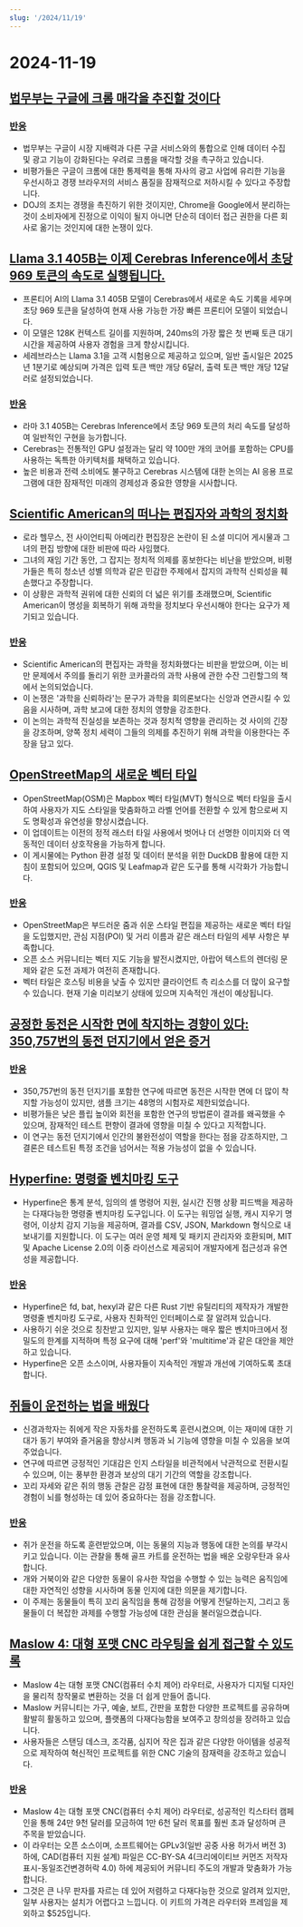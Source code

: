 ```yaml
---
slug: '/2024/11/19'
---
```


# 2024-11-19

## [법무부는 구글에 크롬 매각을 추진할 것이다](https://www.bloomberg.com/news/articles/2024-11-18/doj-will-push-google-to-sell-off-chrome-to-break-search-monopoly)

### [반응](https://news.ycombinator.com/item?id=42177767)

- 법무부는 구글이 시장 지배력과 다른 구글 서비스와의 통합으로 인해 데이터 수집 및 광고 기능이 강화된다는 우려로 크롬을 매각할 것을 촉구하고 있습니다.
- 비평가들은 구글이 크롬에 대한 통제력을 통해 자사의 광고 사업에 유리한 기능을 우선시하고 경쟁 브라우저의 서비스 품질을 잠재적으로 저하시킬 수 있다고 주장합니다.
- DOJ의 조치는 경쟁을 촉진하기 위한 것이지만, Chrome을 Google에서 분리하는 것이 소비자에게 진정으로 이익이 될지 아니면 단순히 데이터 접근 권한을 다른 회사로 옮기는 것인지에 대한 논쟁이 있다.

## [Llama 3.1 405B는 이제 Cerebras Inference에서 초당 969 토큰의 속도로 실행됩니다.](https://cerebras.ai/blog/llama-405b-inference)

- 프론티어 AI의 Llama 3.1 405B 모델이 Cerebras에서 새로운 속도 기록을 세우며 초당 969 토큰을 달성하여 현재 사용 가능한 가장 빠른 프론티어 모델이 되었습니다.
- 이 모델은 128K 컨텍스트 길이를 지원하며, 240ms의 가장 짧은 첫 번째 토큰 대기 시간을 제공하여 사용자 경험을 크게 향상시킵니다.
- 세레브라스는 Llama 3.1을 고객 시험용으로 제공하고 있으며, 일반 출시일은 2025년 1분기로 예상되며 가격은 입력 토큰 백만 개당 6달러, 출력 토큰 백만 개당 12달러로 설정되었습니다.

### [반응](https://news.ycombinator.com/item?id=42178761)

- 라마 3.1 405B는 Cerebras Inference에서 초당 969 토큰의 처리 속도를 달성하여 일반적인 구현을 능가합니다.
- Cerebras는 전통적인 GPU 설정과는 달리 약 100만 개의 코어를 포함하는 CPU를 사용하는 독특한 아키텍처를 채택하고 있습니다.
- 높은 비용과 전력 소비에도 불구하고 Cerebras 시스템에 대한 논의는 AI 응용 프로그램에 대한 잠재적인 미래의 경제성과 중요한 영향을 시사합니다.

## [Scientific American의 떠나는 편집자와 과학의 정치화](https://reason.com/2024/11/18/how-scientific-americans-departing-editor-helped-degrade-science/)

- 로라 헬무스, 전 사이언티픽 아메리칸 편집장은 논란이 된 소셜 미디어 게시물과 그녀의 편집 방향에 대한 비판에 따라 사임했다.
- 그녀의 재임 기간 동안, 그 잡지는 정치적 의제를 홍보한다는 비난을 받았으며, 비평가들은 특히 청소년 성별 의학과 같은 민감한 주제에서 잡지의 과학적 신뢰성을 훼손했다고 주장합니다.
- 이 상황은 과학적 권위에 대한 신뢰의 더 넓은 위기를 초래했으며, Scientific American이 명성을 회복하기 위해 과학을 정치보다 우선시해야 한다는 요구가 제기되고 있습니다.

### [반응](https://news.ycombinator.com/item?id=42177619)

- Scientific American의 편집자는 과학을 정치화했다는 비판을 받았으며, 이는 비만 문제에서 주의를 돌리기 위한 코카콜라의 과학 사용에 관한 수잔 그린할그의 책에서 논의되었습니다.
- 이 논쟁은 '과학을 신뢰하라'는 문구가 과학을 회의론보다는 신앙과 연관시킬 수 있음을 시사하며, 과학 보고에 대한 정치의 영향을 강조한다.
- 이 논의는 과학적 진실성을 보존하는 것과 정치적 영향을 관리하는 것 사이의 긴장을 강조하며, 양쪽 정치 세력이 그들의 의제를 추진하기 위해 과학을 이용한다는 주장을 담고 있다.

## [OpenStreetMap의 새로운 벡터 타일](https://tech.marksblogg.com/osm-mvt-vector-tiles.html)

- OpenStreetMap(OSM)은 Mapbox 벡터 타일(MVT) 형식으로 벡터 타일을 출시하여 사용자가 지도 스타일을 맞춤화하고 라벨 언어를 전환할 수 있게 함으로써 지도 명확성과 유연성을 향상시켰습니다.
- 이 업데이트는 이전의 정적 래스터 타일 사용에서 벗어나 더 선명한 이미지와 더 역동적인 데이터 상호작용을 가능하게 합니다.
- 이 게시물에는 Python 환경 설정 및 데이터 분석을 위한 DuckDB 활용에 대한 지침이 포함되어 있으며, QGIS 및 Leafmap과 같은 도구를 통해 시각화가 가능합니다.

### [반응](https://news.ycombinator.com/item?id=42182519)

- OpenStreetMap은 부드러운 줌과 쉬운 스타일 편집을 제공하는 새로운 벡터 타일을 도입했지만, 관심 지점(POI) 및 거리 이름과 같은 래스터 타일의 세부 사항은 부족합니다.
- 오픈 소스 커뮤니티는 벡터 지도 기능을 발전시켰지만, 아랍어 텍스트의 렌더링 문제와 같은 도전 과제가 여전히 존재합니다.
- 벡터 타일은 호스팅 비용을 낮출 수 있지만 클라이언트 측 리소스를 더 많이 요구할 수 있습니다. 현재 기술 미리보기 상태에 있으며 지속적인 개선이 예상됩니다.

## [공정한 동전은 시작한 면에 착지하는 경향이 있다: 350,757번의 동전 던지기에서 얻은 증거](https://www.researchgate.net/publication/374700857_Fair_coins_tend_to_land_on_the_same_side_they_started_Evidence_from_350757_flips)

### [반응](https://news.ycombinator.com/item?id=42181345)

- 350,757번의 동전 던지기를 포함한 연구에 따르면 동전은 시작한 면에 더 많이 착지할 가능성이 있지만, 샘플 크기는 48명의 시험자로 제한되었습니다.
- 비평가들은 낮은 플립 높이와 회전을 포함한 연구의 방법론이 결과를 왜곡했을 수 있으며, 잠재적인 테스트 편향이 결과에 영향을 미칠 수 있다고 지적합니다.
- 이 연구는 동전 던지기에서 인간의 불완전성이 역할을 한다는 점을 강조하지만, 그 결론은 테스트된 특정 조건을 넘어서는 적용 가능성이 없을 수 있습니다.

## [Hyperfine: 명령줄 벤치마킹 도구](https://github.com/sharkdp/hyperfine)

- Hyperfine은 통계 분석, 임의의 셸 명령어 지원, 실시간 진행 상황 피드백을 제공하는 다재다능한 명령줄 벤치마킹 도구입니다. 이 도구는 워밍업 실행, 캐시 지우기 명령어, 이상치 감지 기능을 제공하며, 결과를 CSV, JSON, Markdown 형식으로 내보내기를 지원합니다. 이 도구는 여러 운영 체제 및 패키지 관리자와 호환되며, MIT 및 Apache License 2.0의 이중 라이선스로 제공되어 개발자에게 접근성과 유연성을 제공합니다.

### [반응](https://news.ycombinator.com/item?id=42177462)

- Hyperfine은 fd, bat, hexyl과 같은 다른 Rust 기반 유틸리티의 제작자가 개발한 명령줄 벤치마킹 도구로, 사용자 친화적인 인터페이스로 잘 알려져 있습니다.
- 사용하기 쉬운 것으로 칭찬받고 있지만, 일부 사용자는 매우 짧은 벤치마크에서 정밀도의 한계를 지적하며 특정 요구에 대해 'perf'와 'multitime'과 같은 대안을 제안하고 있습니다.
- Hyperfine은 오픈 소스이며, 사용자들이 지속적인 개발과 개선에 기여하도록 초대합니다.

## [쥐들이 운전하는 법을 배웠다](https://theconversation.com/im-a-neuroscientist-who-taught-rats-to-drive-their-joy-suggests-how-anticipating-fun-can-enrich-human-life-239029)

- 신경과학자는 쥐에게 작은 자동차를 운전하도록 훈련시켰으며, 이는 재미에 대한 기대가 동기 부여와 즐거움을 향상시켜 행동과 뇌 기능에 영향을 미칠 수 있음을 보여주었습니다.
- 연구에 따르면 긍정적인 기대감은 인지 스타일을 비관적에서 낙관적으로 전환시킬 수 있으며, 이는 풍부한 환경과 보상의 대기 기간의 역할을 강조합니다.
- 꼬리 자세와 같은 쥐의 행동 관찰은 감정 표현에 대한 통찰력을 제공하며, 긍정적인 경험이 뇌를 형성하는 데 있어 중요하다는 점을 강조합니다.

### [반응](https://news.ycombinator.com/item?id=42179774)

- 쥐가 운전을 하도록 훈련받았으며, 이는 동물의 지능과 행동에 대한 논의를 부각시키고 있습니다. 이는 관찰을 통해 골프 카트를 운전하는 법을 배운 오랑우탄과 유사합니다.
- 개와 거북이와 같은 다양한 동물이 유사한 작업을 수행할 수 있는 능력은 움직임에 대한 자연적인 성향을 시사하며 동물 인지에 대한 의문을 제기합니다.
- 이 주제는 동물들이 특히 꼬리 움직임을 통해 감정을 어떻게 전달하는지, 그리고 동물들이 더 복잡한 과제를 수행할 가능성에 대한 관심을 불러일으켰습니다.

## [Maslow 4: 대형 포맷 CNC 라우팅을 쉽게 접근할 수 있도록](https://www.maslowcnc.com)

- Maslow 4는 대형 포맷 CNC(컴퓨터 수치 제어) 라우터로, 사용자가 디지털 디자인을 물리적 창작물로 변환하는 것을 더 쉽게 만들어 줍니다.
- Maslow 커뮤니티는 가구, 예술, 보트, 간판을 포함한 다양한 프로젝트를 공유하며 활발히 활동하고 있으며, 플랫폼의 다재다능함을 보여주고 창의성을 장려하고 있습니다.
- 사용자들은 스탠딩 데스크, 조각품, 심지어 작은 집과 같은 다양한 아이템을 성공적으로 제작하여 혁신적인 프로젝트를 위한 CNC 기술의 잠재력을 강조하고 있습니다.

### [반응](https://news.ycombinator.com/item?id=42179467)

- Maslow 4는 대형 포맷 CNC(컴퓨터 수치 제어) 라우터로, 성공적인 킥스타터 캠페인을 통해 24만 9천 달러를 모금하여 1만 6천 달러 목표를 훨씬 초과 달성하며 큰 주목을 받았습니다.
- 이 라우터는 오픈 소스이며, 소프트웨어는 GPLv3(일반 공중 사용 허가서 버전 3) 하에, CAD(컴퓨터 지원 설계) 파일은 CC-BY-SA 4(크리에이티브 커먼즈 저작자표시-동일조건변경허락 4.0) 하에 제공되어 커뮤니티 주도의 개발과 맞춤화가 가능합니다.
- 그것은 큰 나무 판자를 자르는 데 있어 저렴하고 다재다능한 것으로 알려져 있지만, 일부 사용자는 설치가 어렵다고 느낍니다. 이 키트의 가격은 라우터와 프레임을 제외하고 $525입니다.

<head>
  <meta property="og:title" content="법무부는 구글에 크롬 매각을 추진할 것이다" />
  <meta property="og:type" content="website" />
  <meta property="og:image" content="https://og.cho.sh/api/og/?title=%EB%B2%95%EB%AC%B4%EB%B6%80%EB%8A%94%20%EA%B5%AC%EA%B8%80%EC%97%90%20%ED%81%AC%EB%A1%AC%20%EB%A7%A4%EA%B0%81%EC%9D%84%20%EC%B6%94%EC%A7%84%ED%95%A0%20%EA%B2%83%EC%9D%B4%EB%8B%A4&subheading=2024%EB%85%84%2011%EC%9B%94%2019%EC%9D%BC%20%ED%99%94%EC%9A%94%EC%9D%BC%3A%20%ED%95%B4%EC%BB%A4%EB%89%B4%EC%8A%A4%20%EC%9A%94%EC%95%BD" />
</head>
